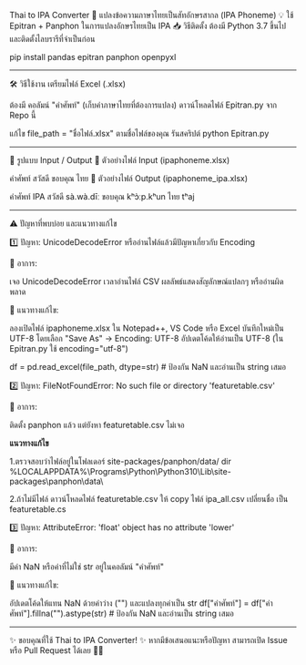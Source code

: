 Thai to IPA Converter
📌 แปลงข้อความภาษาไทยเป็นสัทอักษรสากล (IPA Phoneme)
💡 ใช้ Epitran + Panphon ในการแปลงอักษรไทยเป็น IPA
📥 วิธีติดตั้ง
ต้องมี Python 3.7 ขึ้นไป และติดตั้งไลบรารีที่จำเป็นก่อน

pip install pandas epitran panphon openpyxl

---------------------------------------------------------

🛠️ วิธีใช้งาน
เตรียมไฟล์ Excel (.xlsx)

ต้องมี คอลัมน์ "คำศัพท์" (เก็บคำภาษาไทยที่ต้องการแปลง)
ดาวน์โหลดไฟล์ Epitran.py จาก Repo นี้

แก้ไข file_path = "ชื่อไฟล์.xlsx" ตามชื่อไฟล์ของคุณ
รันสคริปต์
python Epitran.py

-----------------------------------------------------------

📂 รูปแบบ Input / Output
📌 ตัวอย่างไฟล์ Input (ipaphoneme.xlsx)

คำศัพท์
สวัสดี
ขอบคุณ
ไทย
📌 ตัวอย่างไฟล์ Output (ipaphoneme_ipa.xlsx)

คำศัพท์	IPA
สวัสดี	sà.wà.dīː
ขอบคุณ	kʰɔ̀ːp.kʰun
ไทย	tʰaj

----------------------------------------------------------
⚠️ ปัญหาที่พบบ่อย และแนวทางแก้ไข

1️⃣ ปัญหา: UnicodeDecodeError หรืออ่านไฟล์แล้วมีปัญหาเกี่ยวกับ Encoding

🔹 อาการ:

เจอ UnicodeDecodeError เวลาอ่านไฟล์ CSV
ผลลัพธ์แสดงสัญลักษณ์แปลกๆ หรืออ่านผิดพลาด

🔹 แนวทางแก้ไข:

ลองเปิดไฟล์ ipaphoneme.xlsx ใน Notepad++, VS Code หรือ Excel
บันทึกใหม่เป็น UTF-8 โดยเลือก "Save As" → Encoding: UTF-8
อัปเดตโค้ดให้อ่านเป็น UTF-8 (ใน Epitran.py ใช้ encoding="utf-8")

df = pd.read_excel(file_path, dtype=str)  # ป้องกัน NaN และอ่านเป็น string เสมอ

2️⃣ ปัญหา: FileNotFoundError: No such file or directory 'featuretable.csv'

🔹 อาการ:

ติดตั้ง panphon แล้ว แต่ยังหา featuretable.csv ไม่เจอ

**แนวทางแก้ไข**

1.ตรวจสอบว่าไฟล์อยู่ในโฟลเดอร์ site-packages/panphon/data/
dir %LOCALAPPDATA%\Programs\Python\Python310\Lib\site-packages\panphon\data\

2.ถ้าไม่มีไฟล์ ดาวน์โหลดไฟล์ featuretable.csv ให้ copy ไฟล์ ipa_all.csv เปลี่ยนชื่อ เป็น featuretable.cs


3️⃣ ปัญหา: AttributeError: 'float' object has no attribute 'lower'

🔹 อาการ:

มีค่า NaN หรือค่าที่ไม่ใช่ str อยู่ในคอลัมน์ "คำศัพท์"

🔹 แนวทางแก้ไข:

อัปเดตโค้ดให้แทน NaN ด้วยค่าว่าง ("") และแปลงทุกค่าเป็น str
df["คำศัพท์"] = df["คำศัพท์"].fillna("").astype(str)  # ป้องกัน NaN และอ่านเป็น string เสมอ

---------------------------------------------------------------------

✨ ขอบคุณที่ใช้ Thai to IPA Converter! ✨
หากมีข้อเสนอแนะหรือปัญหา สามารถเปิด Issue หรือ Pull Request ได้เลย 💖🚀
